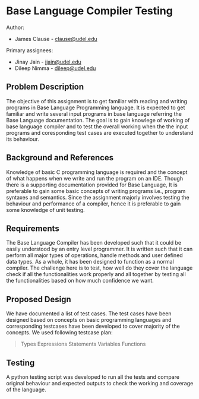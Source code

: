 # Base Language Compiler Testing

Author:
  * James Clause - <clause@udel.edu>

Primary assignees:
  * Jinay Jain - <jjain@udel.edu>
  * Dileep Nimma - <dileep@udel.edu>

## Problem Description
The objective of this assignment is to get familiar with reading and
writing programs in Base Language Programming language. It is expected
to get familiar and write several input programs in base language referring
the Base Language documentation. The goal is to gain knowlege of working 
of base language compiler and to test the overall working when the the input
programs and coresponding test cases are executed together to understand its 
behaviour.

## Background and References
Knowledge of basic C programming language is required and the concept 
of what happens when we write and run the program on an IDE. Though 
there is a supporting documentation provided for Base Language, It is
preferable to gain some basic concepts of writing programs i.e., 
program syntaxes and semantics. Since the assignment majorly involves
testing the behaviour and performance of a compiler, hence it is preferable
to gain some knowledge of unit testing.

## Requirements
The Base Language Compiler has been developed such that it could be easily 
understood by an entry level programmer. It is written such that it can 
perform all major types of operations, handle methods and user defined 
data types. As a whole, it has been designed to function as a normal compiler.
The challenge here is to test, how well do they cover the language check if 
all the functionalities work properly and all together by testing all the 
functionalities based on how much confidence we want. 

## Proposed Design
We have documented a list of test cases. The test cases have been designed 
based on concepts on basic programming languages and corresponding testcases 
have been developed to cover majority of the concepts. We used following 
testcase plan:
> Types	
> Expressions
> Statements
> Variables
> Functions

## Testing
A python testing script was developed to run all the tests and compare original 
behaviour and expected outputs to check the working and coverage of the language.

